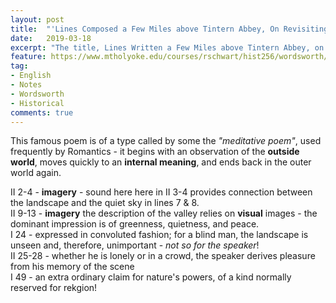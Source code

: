 ```yaml
---
layout: post
title:  "'Lines Composed a Few Miles above Tintern Abbey, On Revisiting the Banks of the Wye during a Tour. July 13, 1798'"
date:   2019-03-18
excerpt: "The title, Lines Written a Few Miles above Tintern Abbey, on Revisiting the Banks of the Wye during a Tour, July 13, 1798, is often abbreviated simply to Tintern Abbey, although that building does not appear within the poem."
feature: https://www.mtholyoke.edu/courses/rschwart/hist256/wordsworth/tintern09.jpg
tag:
- English
- Notes
- Wordsworth 
- Historical
comments: true
---
```


This famous poem is of a type called by some the *"meditative poem"*, used frequently by Romantics - it begins with an observation of the **outside world**, moves quickly to an **internal meaning**, and ends back in the outer world again.  


II 2-4 - **imagery** - sound here here in II 3-4 provides connection between the landscape and the quiet sky in lines 7 & 8.  
II 9-13 - **imagery** the description of the valley relies on **visual** images - the dominant impression is of greenness, quietness, and peace.  
I 24 - expressed in convoluted fashion; for a blind man, the landscape is unseen and, therefore, unimportant - *not so for the speaker*!  
II 25-28 - whether he is lonely or in a crowd, the speaker derives pleasure from his memory of the scene  
I 49 - an extra ordinary claim for nature's powers, of a kind normally reserved for rekgion!  
